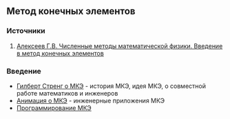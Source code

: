 ## Метод конечных элементов


### Источники

1. [Алексеев Г.В. Численные методы математической физики. Введение в метод конечных элементов](https://yadi.sk/i/wwOR87d2oqbOaA)


### Введение

- [Гилберт Стренг о МКЭ](https://youtu.be/IPPRnj2BUoI) - история МКЭ, идея МКЭ, о совместной работе математиков и инженеров
- [Анимация о МКЭ](https://youtu.be/Rhja2Es0ceA) - инженерные приложения МКЭ
- [Программирование МКЭ](https://habr.com/post/344564/)
